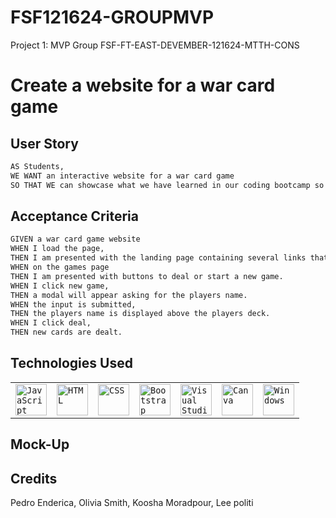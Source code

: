 # FSF121624-GROUPMVP

Project 1: MVP Group FSF-FT-EAST-DEVEMBER-121624-MTTH-CONS

# Create a website for a war card game

## User Story

```md
AS Students,
WE WANT an interactive website for a war card game
SO THAT WE can showcase what we have learned in our coding bootcamp so far.
```

## Acceptance Criteria

```md
GIVEN a war card game website
WHEN I load the page,
THEN I am presented with the landing page containing several links that direct to Home, Games, and About Us pages.
WHEN on the games page
THEN I am presented with buttons to deal or start a new game.
WHEN I click new game,
THEN a modal will appear asking for the players name.
WHEN the input is submitted,
THEN the players name is displayed above the players deck.
WHEN I click deal,
THEN new cards are dealt.
```

## Technologies Used

<div >
	<table>
		<tr>
			<td><code><img width="50" src="https://raw.githubusercontent.com/marwin1991/profile-technology-icons/refs/heads/main/icons/javascript.png" alt="JavaScript" title="JavaScript"/></code></td>
			<td><code><img width="50" src="https://raw.githubusercontent.com/marwin1991/profile-technology-icons/refs/heads/main/icons/html.png" alt="HTML" title="HTML"/></code></td>
			<td><code><img width="50" src="https://raw.githubusercontent.com/marwin1991/profile-technology-icons/refs/heads/main/icons/css.png" alt="CSS" title="CSS"/></code></td>
			<td><code><img width="50" src="https://raw.githubusercontent.com/marwin1991/profile-technology-icons/refs/heads/main/icons/bootstrap.png" alt="Bootstrap" title="Bootstrap"/></code></td>
			<td><code><img width="50" src="https://raw.githubusercontent.com/marwin1991/profile-technology-icons/refs/heads/main/icons/visual_studio_code.png" alt="Visual Studio Code" title="Visual Studio Code"/></code></td>
			<td><code><img width="50" src="https://raw.githubusercontent.com/marwin1991/profile-technology-icons/refs/heads/main/icons/canva.png" alt="Canva" title="Canva"/></code></td>
			<td><code><img width="50" src="https://raw.githubusercontent.com/marwin1991/profile-technology-icons/refs/heads/main/icons/windows.png" alt="Windows" title="Windows"/></code></td>
		</tr>
	</table>
</div>

## Mock-Up

## Credits

Pedro Enderica, Olivia Smith, Koosha Moradpour, Lee politi
